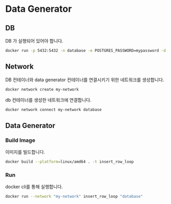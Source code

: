 # Data Generator
## DB
DB 가 실행되어 있어야 합니다.
```bash
docker run -p 5432:5432 -n database -e POSTGRES_PASSWORD=mypassword -d postgres
```

## Network
DB 컨테이너와 data generator 컨테이너를 연결시키기 위한 네트워크를 생성합니다.
```bash
docker network create my-network
```

db 컨테이너를 생성한 네트워크에 연결합니다.
```bash
docker network connect my-network database
```

## Data Generator
### Build Image
이미지를 빌드합니다.

```bash
docker build --platform=linux/amd64 . -t insert_row_loop
```

### Run
docker cli를 통해 실행합니다.

```bash
docker run --network "my-network" insert_row_loop "database"
```
